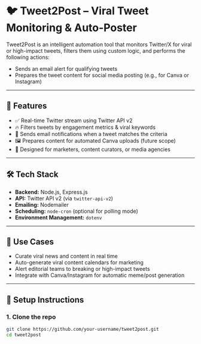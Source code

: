 # 🐦 Tweet2Post – Viral Tweet Monitoring & Auto-Poster

Tweet2Post is an intelligent automation tool that monitors Twitter/X for viral or high-impact tweets, filters them using custom logic, and performs the following actions:
- Sends an email alert for qualifying tweets
- Prepares the tweet content for social media posting (e.g., for Canva or Instagram)

---

## 🚀 Features

- ✅ Real-time Twitter stream using Twitter API v2
- 🔥 Filters tweets by engagement metrics & viral keywords
- 📩 Sends email notifications when a tweet matches the criteria
- 🖼️ Prepares content for automated Canva uploads (future scope)
- 🧠 Designed for marketers, content curators, or media agencies

---

## 🛠️ Tech Stack

- **Backend:** Node.js, Express.js
- **API:** Twitter API v2 (via `twitter-api-v2`)
- **Emailing:** Nodemailer
- **Scheduling:** `node-cron` (optional for polling mode)
- **Environment Management:** `dotenv`

---

## 🧪 Use Cases

- Curate viral news and content in real time
- Auto-generate viral content calendars for marketing
- Alert editorial teams to breaking or high-impact tweets
- Integrate with Canva/Instagram for automatic meme/post generation

---

## 🧰 Setup Instructions

### 1. Clone the repo
```bash
git clone https://github.com/your-username/tweet2post.git
cd tweet2post

